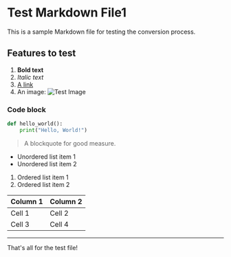 # Test Markdown File1

This is a sample Markdown file for testing the conversion process.

## Features to test

1. **Bold text**
2. *Italic text*
3. [A link](https://example.com)
4. An image: ![Test Image](https://via.placeholder.com/150)

### Code block

```python
def hello_world():
    print("Hello, World!")
```

> A blockquote for good measure.

- Unordered list item 1
- Unordered list item 2

1. Ordered list item 1
2. Ordered list item 2

| Column 1 | Column 2 |
|----------|----------|
| Cell 1   | Cell 2   |
| Cell 3   | Cell 4   |

---

That's all for the test file!
